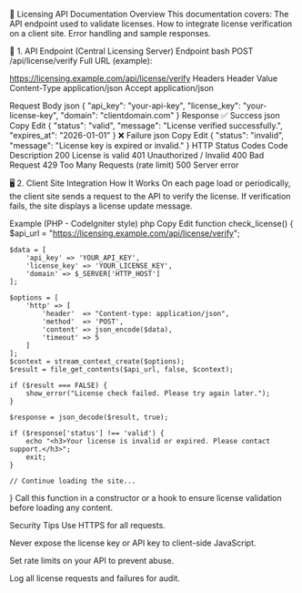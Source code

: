 🔐 Licensing API Documentation
Overview
This documentation covers:
The API endpoint used to validate licenses.
How to integrate license verification on a client site.
Error handling and sample responses.

🧩 1. API Endpoint (Central Licensing Server)
Endpoint
bash
POST /api/license/verify
Full URL (example):


https://licensing.example.com/api/license/verify
Headers
Header	Value
Content-Type	application/json
Accept	application/json

Request Body
json
{
  "api_key": "your-api-key",
  "license_key": "your-license-key",
  "domain": "clientdomain.com"
}
Response
✅ Success
json
Copy
Edit
{
  "status": "valid",
  "message": "License verified successfully.",
  "expires_at": "2026-01-01"
}
❌ Failure
json
Copy
Edit
{
  "status": "invalid",
  "message": "License key is expired or invalid."
}
HTTP Status Codes
Code	Description
200	License is valid
401	Unauthorized / Invalid
400	Bad Request
429	Too Many Requests (rate limit)
500	Server error

🖥️ 2. Client Site Integration
How It Works
On each page load or periodically, the client site sends a request to the API to verify the license. If verification fails, the site displays a license update message.

Example (PHP - CodeIgniter style)
php
Copy
Edit
function check_license()
{
    $api_url = "https://licensing.example.com/api/license/verify";
    
    $data = [
        'api_key' => 'YOUR_API_KEY',
        'license_key' => 'YOUR_LICENSE_KEY',
        'domain' => $_SERVER['HTTP_HOST']
    ];

    $options = [
        'http' => [
            'header'  => "Content-type: application/json",
            'method'  => 'POST',
            'content' => json_encode($data),
            'timeout' => 5
        ]
    ];
    $context = stream_context_create($options);
    $result = file_get_contents($api_url, false, $context);

    if ($result === FALSE) {
        show_error("License check failed. Please try again later.");
    }

    $response = json_decode($result, true);

    if ($response['status'] !== 'valid') {
        echo "<h3>Your license is invalid or expired. Please contact support.</h3>";
        exit;
    }

    // Continue loading the site...
}
Call this function in a constructor or a hook to ensure license validation before loading any content.

Security Tips
Use HTTPS for all requests.

Never expose the license key or API key to client-side JavaScript.

Set rate limits on your API to prevent abuse.

Log all license requests and failures for audit.
